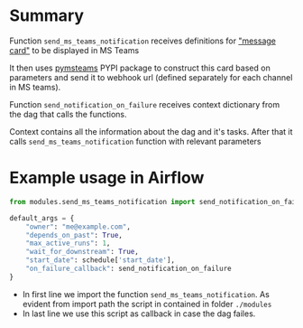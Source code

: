 # Summary

Function `send_ms_teams_notification` receives definitions for ["message card"](https://docs.microsoft.com/en-us/outlook/actionable-messages/message-card-reference) to be displayed in MS Teams

It then uses [pymsteams](https://github.com/rveachkc/pymsteams) PYPI package to construct this card based on parameters and send it to webhook url (defined separately for each channel in MS teams).

Function `send_notification_on_failure` receives context dictionary from the dag that calls the functions.

Context contains all the information about the dag and it's tasks. After that it calls `send_ms_teams_notification` function with relevant parameters

# Example usage in Airflow

```python
from modules.send_ms_teams_notification import send_notification_on_failure

default_args = {
    "owner": "me@example.com",
    "depends_on_past": True,
    "max_active_runs": 1,
    "wait_for_downstream": True,
    "start_date": schedule['start_date'],
    "on_failure_callback": send_notification_on_failure
}
```
- In first line we import the function `send_ms_teams_notification`. As evident from import path the script in contained in folder `./modules`
- In last line we use this script as callback in case the dag failes.
